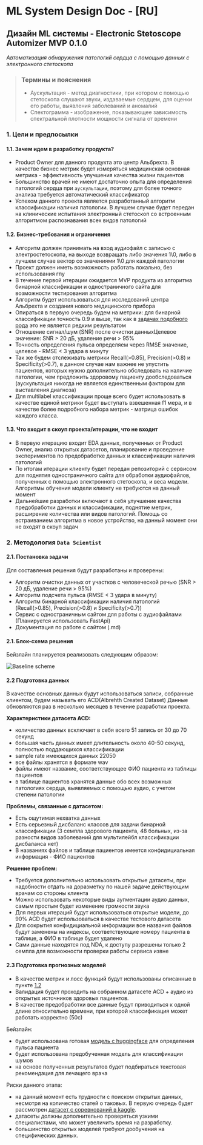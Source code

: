 # ML System Design Doc - [RU]
## Дизайн ML системы - Electronic Stetoscope Automizer MVP 0.1.0

*Автоматизация обнаружения патологий сердца с помощью данных с электронного стетоскопа*

> ### Термины и пояснения
> - Аускультация - метод диагностики, при котором с помощью стетоскопа слушают звуки, издаваемые сердцем, для оценки его работы, выявления заболеваний и аномалий
> - Спектограмма - изображение, показывающее зависимость спектральной плотности мощности сигнала от времени

### 1. Цели и предпосылки
#### 1.1. Зачем идем в разработку продукта?

- Product Owner для данного продукта это центр Альбрехта. В качестве бизнес метрик будет измеряться медицинская основная метрика - эффективность улучшения качества жизни пациентов
- Большинство врачей не имеют достаточно опыта для определения патологий сердца при `аускультации`, поэтому для более точного анализа требуется автоматический классификатор 
- Успехом данного проекта является разработанный алгоритм классификации наличия патологии. В лучшем случае будет передан на клинические испытания электронный стетоскоп со встроенным алгоритмом распознавания всех видов патологий 

#### 1.2. Бизнес-требования и ограничения  

- Алгоритм должен принимать на вход аудиофайл с записью с электростетоскопа, на выходе возвращать либо значения 1\0, либо в лучшем случае вектор со значениями 1\0 для каждой патологии  
- Проект должен иметь возможность работать локально, без использования гпу
- В течение первой итерации ожидается MVP продукта из алгоритма бинарной классификации и одностраничного сайта для возможности тестирования алгоритма 
- Алгоритм будет использоваться для исследований центра Альбрехта и создания нового медицинского прибора
- Опираться в первую очередь будем на метрики: для бинарной классификации точность 0.9 и выше, так как в [задачах подобного рода](https://www.imrpress.com/journal/RCM/24/6/10.31083/j.rcm2406175) это не является редким результатом
- Отношение сигнал/шум (SNR) после очистки данныхЦелевое значение: SNR > 20 дБ, удаление речи > 95%
- Точность определения пульса определяем через RMSE значение, целевое - RMSE < 3 удара в минуту
- Так же будем отслеживать метрики Recall(>0.85), Precision(>0.8) и Specificity(>0.7), в данном случае нам важнее не упустить пациентов, которых нужно дополнительно обследовать на наличие патологии, чем предложить здоровому пациенту дообследоваться (аускультация никогда не является единственным фактором для выставления диагноза)
- Для multilabel классификации проще всего будет использовать в качестве единой метрики будет выступать взвешенная f1 мера, и в качестве более подробного набора метрик - матрица ошибок каждого класса.

#### 1.3. Что входит в скоуп проекта/итерации, что не входит   
  
- В первую итерацию входит EDA данных, полученных от Product Owner, анализ открытых датасетов, планирование и проведение экспериментов по предобработке данных и классификации наличия патологий
- По итогам итерации клиенту будет передан репозиторий с сервисом для поднятия одностраничного сайта для обработки аудиофайлов, полученных с помощью электронного стетоскопа, и веса модели. Алгоритмы обучения модели клиенту не требуются на данный момент
- Дальнейшие разработки включают в себя улучшение качества предобработки данных и классификации, поднятие метрик, расширение количества или видов патологий. Помощь со встраиванием алгоритма в новое устройство, на данный момент они не входят в скоуп задач  

### 2. Методология `Data Scientist`     

#### 2.1. Постановка задачи  

Для составления решения будут разработаны и проверены:
- Алгоритм очистки данных от участков с человеческой речью (SNR > 20 дБ, удаление речи > 95%)
- Алгоритм подсчета пульса (RMSE < 3 удара в минуту)
- Алгоритм бинарной классификации наличия патологий (Recall(>0.85), Precision(>0.8) и Specificity(>0.7))
- Сервис с одностраничным сайтом для работы с аудиофайлами (Планируется использовать FastApi)
- Документация по работе с сайтом (.md)

#### 2.1. Блок-схема решения

Бейзлайн планируется реализовать следующим образом:

<image src="/docs/images/baseline.png" alt="Baseline scheme">

#### 2.2 Подготовка данных

В качестве основных данных будут использоваться записи, собранные клиентом, будем называть его ACD(Albrehth Created Dataset)
Данные обновляются раз в несколько месяцев в течение разработки проекта.

**Характеристики датасета ACD:**
- количество данных всключает в себя всего 51 запись от 30 до 70 секунд
- большая часть данных имеет длительность около 40-50 секунд, полностью поддающихся классификации
- sample rate имеющихся данных 22050
- все файлы хранятся в формате wav
- файлы имеют название, соответствующее ФИО пациента из таблицы пациентов
- в таблице пациентов хранятся данные обо всех возможных патологиях сердца, выявляемых с помощью аудио, с учетом степени патологии 

**Проблемы, связанные с датасетом:**
- Есть ощутимая нехватка данных 
- Есть серьезный дисбаланс классов для задачи бинарной классификации (3 семпла здорового пациента, 48 больных, из-за разности видов заболеваний для мультилейбл классификации дисбаланса нет)
- В названиях файлов и таблице пациентов имеется конфидициальная информация - ФИО пациентов

**Решение проблем:**
- Требуется дополнительно использовать открытые датасеты, при надобности отдать на доразметку по нашей задаче действующим врачам со стороны клиента
- Можно использовать некоторые виды аугментации аудио данных, самым простым будет изменение громкости звука
- Для первых итераций будут использоваться открытые модели, до 90% ACD будет использоваться в качестве тестового датасета 
- Для сокрытия конфидициальной информации все названия файлов будут заменены на индексы, соответствующие номеру пациента в таблице, а ФИО в таблице будет удалено
- Сами данные находятся под NDA, к доступу разрешены только 2 семпла для возможности проверки работы сервиса извне


#### 2.3 Подготовка прогнозных моделей

- В качестве метрик и лосс функций будут использованы описанные в пункте [1.2](#12-бизнес-требования-и-ограничения-)
- Валидация будет проходить на собранном датасете ACD + аудио из открытых источников здоровых пациентов.
- В качестве предобработки все данные будут приводиться к одной длине относительно времени, при которой классификация может работать корректно (50с)

Бейзлайн:
- будет использована готовая [модель с huggingface](https://huggingface.co/Hemg/heartbeat-detection-8) для определения пульса пациента 
- будет использована предобученная модель для классификации шумов
- на основе полученных результатов будет подбираться текстовая рекомендация для лечащего врача

Риски данного этапа:
- на данный момент есть трудности с поиском открытых данных, несмотря на количество статей о таковых. В первую очередь будет рассмотрен [датасет с соревнований в kaggle](https://www.kaggle.com/datasets/arashnic/lung-dataset).
- датасеты должны дополнительно проверяться узкими специалистами, что может увеличить время на разработку.
- большинство открытых моделей требуют дообучения на специфических данных.



